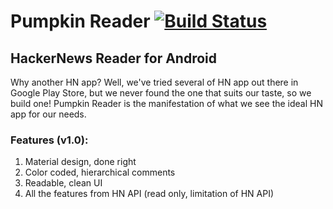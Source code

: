 # Pumpkin Reader [![Build Status](https://travis-ci.org/pumpkinz/pumpkin-reader.svg)](https://travis-ci.org/pumpkinz/pumpkin-reader)
## HackerNews Reader for Android 

Why another HN app? Well, we've tried several of HN app out there in Google Play Store, but we never found the one that suits our taste, so we build one! 
Pumpkin Reader is the manifestation of what we see the ideal HN app for our needs.

### Features (v1.0):

1. Material design, done right
2. Color coded, hierarchical comments
3. Readable, clean UI
4. All the features from HN API (read only, limitation of HN API)

